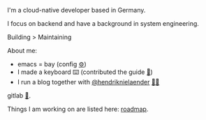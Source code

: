 I'm a cloud-native developer based in Germany.

I focus on backend and have a background in system engineering.

Building > Maintaining

About me:
- emacs = bay (config [⚙️](https://github.com/flyck/.emacs.d))
- I made a keyboard ⌨️ (contributed the guide [📗](https://github.com/adereth/dactyl-keyboard/tree/master/guide))
- I run a blog together with [@hendriknielaender](https://github.com/hendriknielaender) [🤜🤛](https://double-trouble.dev/)

gitlab [🦊](https://gitlab.com/flyck).

Things I am working on are listed here: [roadmap](https://github.com/users/flyck/projects/2).
